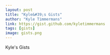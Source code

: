 ```yaml
---
layout: post
title: "Kyle&#39;s Gists"
author: "Kyle Timmermans"
link: https://gist.github.com/kyletimmermans
tags: [gists]
image: gists.png
---
```


Kyle&#39;s Gists
